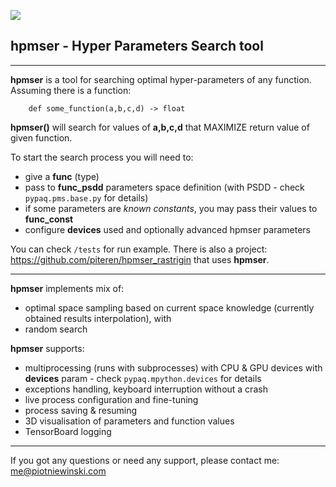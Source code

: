 ![](hpmser.png)

## hpmser - Hyper Parameters Search tool

------------

**hpmser** is a tool for searching optimal hyper-parameters of any function. Assuming there is a function:

`    def some_function(a,b,c,d) -> float`

**hpmser()** will search for values of **a,b,c,d** that MAXIMIZE return value of given function.

To start the search process you will need to:
- give a **func** (type)
- pass to **func_psdd** parameters space definition (with PSDD - check `pypaq.pms.base.py` for details)
- if some parameters are *known constants*, you may pass their values to **func_const**
- configure **devices** used and optionally advanced hpmser parameters

You can check `/tests` for run example. There is also a project: https://github.com/piteren/hpmser_rastrigin
that uses **hpmser**.

------------

**hpmser** implements mix of:
- optimal space sampling based on current space knowledge (currently obtained results interpolation), with
- random search

**hpmser** supports:
- multiprocessing (runs with subprocesses) with CPU & GPU devices with **devices** param - check `pypaq.mpython.devices` for details
- exceptions handling, keyboard interruption without a crash
- live process configuration and fine-tuning
- process saving & resuming
- 3D visualisation of parameters and function values
- TensorBoard logging

------------

If you got any questions or need any support, please contact me:  me@piotniewinski.com